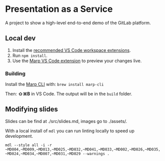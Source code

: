 # Presentation as a Service

A project to show a high-level end-to-end demo of the GitLab platform.

## Local dev

1. Install the [recommended VS Code workspace extensions](https://code.visualstudio.com/docs/editor/extension-marketplace#_workspace-recommended-extensions).
1. Run `npm install`.
1. Use the [Marp VS Code extension](https://marketplace.visualstudio.com/items?itemName=marp-team.marp-vscode) to preview your changes live.

### Building

Install the [Marp CLI](https://www.npmjs.com/package/@marp-team/marp-cli) with: `brew install marp-cli`

Then: **⇧⌘B** in VS Code. The output will be in the `build` folder.

## Modifying slides

Slides can be find at ./src/slides.md, images go to ./assets/. 

With a local install of `mdl` you can run linting locally to speed up development.

`mdl --style all -i -r ~MD004,~MD009,~MD013,~MD025,~MD032,~MD041,~MD033,~MD002,~MD026,~MD035,~MD024,~MD034,~MD007,~MD031,~MD029 --warnings .`
